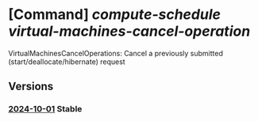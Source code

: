 # [Command] _compute-schedule virtual-machines-cancel-operation_

VirtualMachinesCancelOperations: Cancel a previously submitted (start/deallocate/hibernate) request

## Versions

### [2024-10-01](/Resources/mgmt-plane/L3N1YnNjcmlwdGlvbnMve30vcHJvdmlkZXJzL21pY3Jvc29mdC5jb21wdXRlc2NoZWR1bGUvbG9jYXRpb25zL3t9L3ZpcnR1YWxtYWNoaW5lc2NhbmNlbG9wZXJhdGlvbnM=/2024-10-01.xml) **Stable**

<!-- mgmt-plane /subscriptions/{}/providers/microsoft.computeschedule/locations/{}/virtualmachinescanceloperations 2024-10-01 -->
